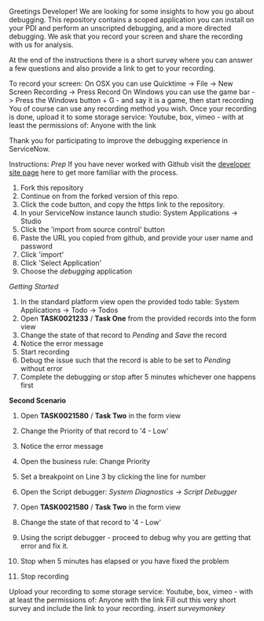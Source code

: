 Greetings Developer!
We are looking for some insights to how you go about debugging. This repository contains a scoped application you can install on your PDI and perform an unscripted debugging, and a more directed debugging. We ask that you record your screen and share the recording with us for analysis.

At the end of the instructions there is a short survey where you can answer a few questions and also provide a link to get to your recording. 


To record your screen:
On OSX you can use Quicktime -> File -> New Screen Recording -> Press Record
On Windows you can use the game bar -> Press the Windows button + G - and say it is a game, then start recording
You of course can use any recording method you wish.
Once your recording is done, upload it to some storage service: Youtube, box, vimeo - with at least the permissions of: Anyone with the link


Thank you for participating to improve the debugging experience in ServiceNow.

Instructions:
*Prep*
If you have never worked with Github visit the [developer site page](https://developer.servicenow.com/dev.do#!/learn/courses/newyork/app_store_learnv2_flowdesigner_newyork_flow_designer/app_store_learnv2_flowdesigner_newyork_developing_for_flow_designer/app_store_learnv2_flowdesigner_newyork_exercise_prepare_instance_for_developing_for_flow_designer) here to get more familiar with the process.
1. Fork this repository
1. Continue on from the forked version of this repo.
1. Click the code button, and copy the https link to the repository.
1. In your ServiceNow instance launch studio: System Applications -> Studio
1. Click the 'import from source control' button
1. Paste the URL you copied from github, and provide your user name and password
1. Click 'import'
1. Click 'Select Application' 
1. Choose the *debugging* application

*Getting Started*
1. In the standard platform view open the provided todo table: System Applications -> Todo -> Todos
1. Open **TASK0021233** / **Task One** from the provided records into the form view
1. Change the state of that record to *Pending* and *Save* the record
1. Notice the error message
1. Start recording
1. Debug the issue such that the record is able to be set to *Pending* without error
1. Complete the debugging or stop after 5 minutes whichever one happens first

**Second Scenario**
1. Open **TASK0021580** / **Task Two** in the form view
1. Change the Priority of that record to '4 - Low'
1. Notice the error message
1. Open the business rule: Change Priority
1. Set a breakpoint on Line 3 by clicking the line for number
1. Open the Script debugger: *System Diagnostics -> Script Debugger*
1. Open **TASK0021580** / **Task Two** in the form view
1. Change the state of that record to '4 - Low'
1. Using the script debugger - proceed to debug why you are getting that error and fix it.
1. Stop when 5 minutes has elapsed or you have fixed the problem

1. Stop recording

Upload your recording to some storage service: Youtube, box, vimeo - with at least the permissions of: Anyone with the link
Fill out this very short survey and include the link to your recording. *insert surveymonkey*
